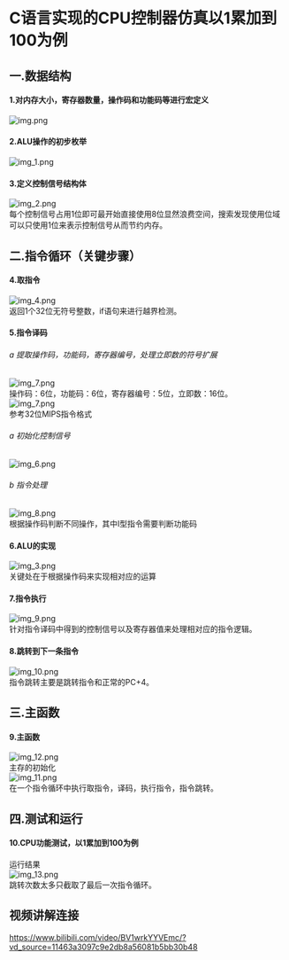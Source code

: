 # C语言实现的CPU控制器仿真以1累加到100为例 #

## 一.数据结构
#### 1.对内存大小，寄存器数量，操作码和功能码等进行宏定义 ##
![img.png](img/img.png)


#### 2.ALU操作的初步枚举
![img_1.png](img/img_1.png)


#### 3.定义控制信号结构体
![img_2.png](img/img_2.png)</br>
每个控制信号占用1位即可最开始直接使用8位显然浪费空间，搜索发现使用位域可以只使用1位来表示控制信号从而节约内存。


## 二.指令循环（关键步骤）

#### 4.取指令
![img_4.png](img/img_4.png)</br>
返回1个32位无符号整数，if语句来进行越界检测。


#### 5.指令译码
###### a 提取操作码，功能码，寄存器编号，处理立即数的符号扩展
![img_7.png](img/img_7.png)</br>
操作码：6位，功能码：6位，寄存器编号：5位，立即数：16位。</br>
![img_7.png](img/1.png)</br>
参考32位MIPS指令格式
###### a 初始化控制信号
![img_6.png](img/img_6.png)
###### b 指令处理
![img_8.png](img/img_8.png)</br>
根据操作码判断不同操作，其中I型指令需要判断功能码


#### 6.ALU的实现
![img_3.png](img/img_3.png)</br>
关键处在于根据操作码来实现相对应的运算

#### 7.指令执行
![img_9.png](img/img_9.png)</br>
针对指令译码中得到的控制信号以及寄存器值来处理相对应的指令逻辑。


#### 8.跳转到下一条指令
![img_10.png](img/img_10.png)</br>
指令跳转主要是跳转指令和正常的PC+4。

## 三.主函数
#### 9.主函数
![img_12.png](img/img_12.png)</br>
主存的初始化</br>
![img_11.png](img/img_11.png)</br>
在一个指令循环中执行取指令，译码，执行指令，指令跳转。

## 四.测试和运行
#### 10.CPU功能测试，以1累加到100为例
运行结果</br>
![img_13.png](img/img_13.png)</br>
跳转次数太多只截取了最后一次指令循环。</br>
## 视频讲解连接
https://www.bilibili.com/video/BV1wrkYYVEmc/?vd_source=11463a3097c9e2db8a56081b5bb30b48






  









